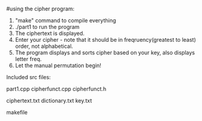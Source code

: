   #using the cipher program:

1) "make" command to compile everything
2) ./part1 to run the program
3) The ciphertext is displayed.
4) Enter your cipher - note that it should be in freqruency(greatest to least) order, not alphabetical.
5) The program displays and sorts cipher based on your key, also displays letter freq. 
6) Let the manual permutation begin!




Included src files:

part1.cpp
cipherfunct.cpp
cipherfunct.h

ciphertext.txt
dictionary.txt
key.txt

makefile
